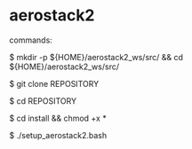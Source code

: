 # aerostack2


commands:

$ mkdir -p ${HOME}/aerostack2_ws/src/ && cd ${HOME}/aerostack2_ws/src/

$ git clone REPOSITORY

$ cd REPOSITORY

$ cd install && chmod +x *

$ ./setup_aerostack2.bash
